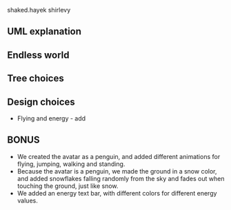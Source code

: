 shaked.hayek
shirlevy

## UML explanation


## Endless world


## Tree choices


## Design choices
* Flying and energy - add

## BONUS
* We created the avatar as a penguin, and added different animations for flying, jumping, walking and 
standing.
* Because the avatar is a penguin, we made the ground in a snow color, and added snowflakes falling 
randomly from the sky and fades out when touching the ground, just like snow.
* We added an energy text bar, with different colors for different energy values.
